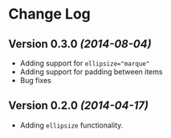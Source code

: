 Change Log
==========

Version 0.3.0 *(2014-08-04)*
----------------------------

 * Adding support for `ellipsize="marque"`
 * Adding support for padding between items
 * Bug fixes

Version 0.2.0 *(2014-04-17)*
----------------------------

 * Adding `ellipsize` functionality.